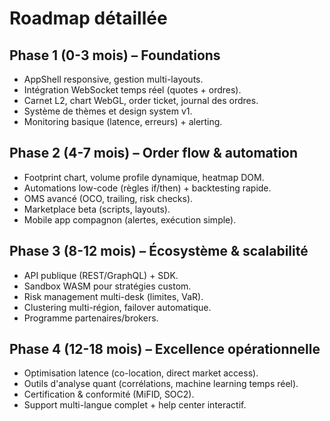 # Roadmap détaillée

## Phase 1 (0-3 mois) – Foundations
- AppShell responsive, gestion multi-layouts.
- Intégration WebSocket temps réel (quotes + ordres).
- Carnet L2, chart WebGL, order ticket, journal des ordres.
- Système de thèmes et design system v1.
- Monitoring basique (latence, erreurs) + alerting.

## Phase 2 (4-7 mois) – Order flow & automation
- Footprint chart, volume profile dynamique, heatmap DOM.
- Automations low-code (règles if/then) + backtesting rapide.
- OMS avancé (OCO, trailing, risk checks).
- Marketplace beta (scripts, layouts).
- Mobile app compagnon (alertes, exécution simple).

## Phase 3 (8-12 mois) – Écosystème & scalabilité
- API publique (REST/GraphQL) + SDK.
- Sandbox WASM pour stratégies custom.
- Risk management multi-desk (limites, VaR).
- Clustering multi-région, failover automatique.
- Programme partenaires/brokers.

## Phase 4 (12-18 mois) – Excellence opérationnelle
- Optimisation latence (co-location, direct market access).
- Outils d'analyse quant (corrélations, machine learning temps réel).
- Certification & conformité (MiFID, SOC2).
- Support multi-langue complet + help center interactif.
